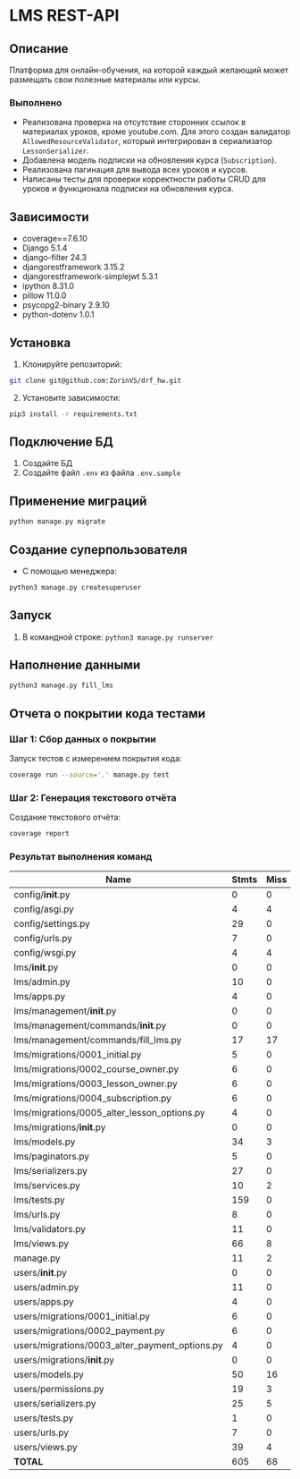 # LMS REST-API

## Описание

Платформа для онлайн-обучения, на которой каждый желающий может размещать свои полезные материалы или курсы.

### Выполнено

- Реализована проверка на отсутствие сторонних ссылок в материалах уроков, кроме youtube.com. Для этого создан валидатор `AllowedResourceValidator`, который интегрирован в сериализатор `LessonSerializer`.
- Добавлена модель подписки на обновления курса (`Subscription`).
- Реализована пагинация для вывода всех уроков и курсов.
- Написаны тесты для проверки корректности работы CRUD для уроков и функционала подписки на обновления курса.

## Зависимости

- coverage==7.6.10
- Django 5.1.4
- django-filter 24.3
- djangorestframework 3.15.2
- djangorestframework-simplejwt 5.3.1
- ipython 8.31.0
- pillow 11.0.0
- psycopg2-binary 2.9.10
- python-dotenv 1.0.1

## Установка

1. Клонируйте репозиторий:
```bash
git clone git@github.com:ZorinVS/drf_hw.git
```
2. Установите зависимости:
```bash
pip3 install -r requirements.txt
```

## Подключение БД
1. Создайте БД
2. Создайте файл `.env` из файла `.env.sample`

## Применение миграций
```bash
python manage.py migrate
```

## Создание суперпользователя
- С помощью менеджера:
```bash
python3 manage.py createsuperuser
```

## Запуск
1. В командной строке: `python3 manage.py runserver`

## Наполнение данными
```bash
python3 manage.py fill_lms
```
## Отчета о покрытии кода тестами

### Шаг 1: Сбор данных о покрытии
Запуск тестов с измерением покрытия кода:
```bash
coverage run --source='.' manage.py test
```

### Шаг 2: Генерация текстового отчёта
Создание текстового отчёта:
```bash
coverage report
```

### Результат выполнения команд
| Name                                               | Stmts | Miss | Cover |
|----------------------------------------------------|-------|------|-------|
| config/__init__.py                                 |     0 |    0 |  100% |
| config/asgi.py                                     |     4 |    4 |    0% |
| config/settings.py                                 |    29 |    0 |  100% |
| config/urls.py                                     |     7 |    0 |  100% |
| config/wsgi.py                                     |     4 |    4 |    0% |
| lms/__init__.py                                    |     0 |    0 |  100% |
| lms/admin.py                                       |    10 |    0 |  100% |
| lms/apps.py                                        |     4 |    0 |  100% |
| lms/management/__init__.py                         |     0 |    0 |  100% |
| lms/management/commands/__init__.py                |     0 |    0 |  100% |
| lms/management/commands/fill_lms.py                |    17 |   17 |    0% |
| lms/migrations/0001_initial.py                     |     5 |    0 |  100% |
| lms/migrations/0002_course_owner.py                |     6 |    0 |  100% |
| lms/migrations/0003_lesson_owner.py                |     6 |    0 |  100% |
| lms/migrations/0004_subscription.py                |     6 |    0 |  100% |
| lms/migrations/0005_alter_lesson_options.py        |     4 |    0 |  100% |
| lms/migrations/__init__.py                         |     0 |    0 |  100% |
| lms/models.py                                      |    34 |    3 |   91% |
| lms/paginators.py                                  |     5 |    0 |  100% |
| lms/serializers.py                                 |    27 |    0 |  100% |
| lms/services.py                                    |    10 |    2 |   80% |
| lms/tests.py                                       |   159 |    0 |  100% |
| lms/urls.py                                        |     8 |    0 |  100% |
| lms/validators.py                                  |    11 |    0 |  100% |
| lms/views.py                                       |    66 |    8 |   88% |
| manage.py                                          |    11 |    2 |   82% |
| users/__init__.py                                  |     0 |    0 |  100% |
| users/admin.py                                     |    11 |    0 |  100% |
| users/apps.py                                      |     4 |    0 |  100% |
| users/migrations/0001_initial.py                   |     6 |    0 |  100% |
| users/migrations/0002_payment.py                   |     6 |    0 |  100% |
| users/migrations/0003_alter_payment_options.py     |     4 |    0 |  100% |
| users/migrations/__init__.py                       |     0 |    0 |  100% |
| users/models.py                                    |    50 |   16 |   68% |
| users/permissions.py                               |    19 |    3 |   84% |
| users/serializers.py                               |    25 |    5 |   80% |
| users/tests.py                                     |     1 |    0 |  100% |
| users/urls.py                                      |     7 |    0 |  100% |
| users/views.py                                     |    39 |    4 |   90% |
| **TOTAL**                                          |   605 |   68 |   89% |
